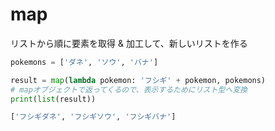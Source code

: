 # map

リストから順に要素を取得 & 加工して、新しいリストを作る

```python
pokemons = ['ダネ', 'ソウ', 'バナ']

result = map(lambda pokemon: 'フシギ' + pokemon, pokemons)
# mapオブジェクトで返ってくるので、表示するためにリスト型へ変換
print(list(result))
```

```python
['フシギダネ', 'フシギソウ', 'フシギバナ']
```